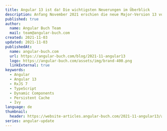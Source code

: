 ```yaml
---
title: Angular 13 ist da! Die wichtigsten Neuerungen im Überblick
description: Anfang November 2021 erschien die neue Major-Version 13 von Angular. In diesem Artikel stellen wir wie immer die wichtigsten Neuigkeiten vor.
published: true
author:
  name: Angular Buch Team
  mail: team@angular-buch.com
created: 2021-11-03
updated: 2021-11-03
publishedAt:
  name: angular-buch.com
  url: https://angular-buch.com/blog/2021-11-angular13
  logo: https://angular-buch.com/assets/img/brand-400.png
  linkExternal: true
keywords:
  - Angular
  - Angular 13
  - RxJS 7
  - TypeScript
  - Dynamic Components
  - Persistent Cache
  - Ivy
language: de
thumbnail:
  header: https://website-articles.angular-buch.com/2021-11-angular13/angular13.jpg
series: angular-update
---
```

